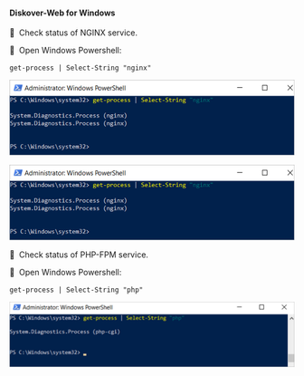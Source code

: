 #### Diskover-Web for Windows

🔴 &nbsp;Check status of NGINX service.

🔴 &nbsp;Open Windows Powershell:
```
get-process | Select-String "nginx"
```

<img src="images/image_health_check_windows_status_nginx.png" width="600">

![Image: Check Health Status of NGINX Service](images/image_health_check_windows_status_nginx.png)

🔴 &nbsp;Check status of PHP-FPM service.

🔴 &nbsp;Open Windows Powershell:
```
get-process | Select-String "php"
```

![Image: Check Status of PHP-FPM Service](images/image_health_check_windows_status_php.png)
